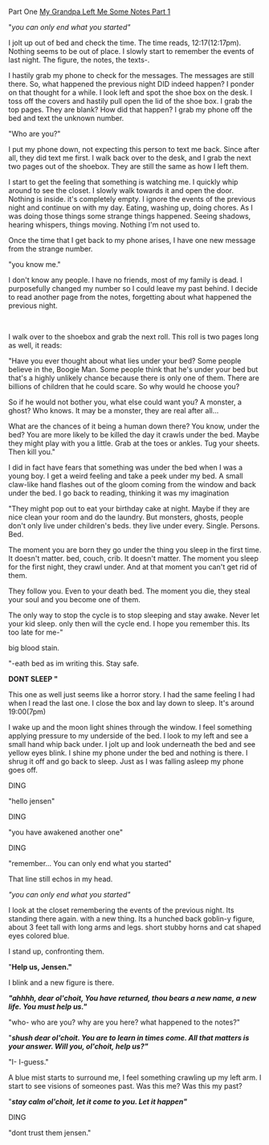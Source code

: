  Part One [My Grandpa Left Me Some Notes Part 1](https://www.reddit.com/r/nosleep/comments/tk7cz3/my_grandpa_left_me_notes_pt1/?utm_source=share&utm_medium=web2x&context=3)

"*you can only end what you started"*

I jolt up out of bed and check the time. The time reads, 12:17(12:17pm). Nothing seems to be out of place. I slowly start to remember the events of last night. The figure, the notes, the texts-.

I hastily grab my phone to check for the messages. The messages are still there. So, what happened the previous night DID indeed happen? I ponder on that thought for a while. I look left and spot the shoe box on the desk. I toss off the covers and hastily pull open the lid of the shoe box. I grab the top pages. They are blank? How did that happen? I grab my phone off the bed and text the unknown number.

"Who are you?"

I put my phone down, not expecting this person to text me back. Since after all, they did text me first. I walk back over to the desk, and I grab the next two pages out of the shoebox. They are still the same as how I left them.

I start to get the feeling that something is watching me. I quickly whip around to see the closet. I slowly walk towards it and open the door. Nothing is inside. it's completely empty. I ignore the events of the previous night and continue on with my day. Eating, washing up, doing chores. As I was doing those things some strange things happened. Seeing shadows, hearing whispers, things moving. Nothing I'm not used to.

Once the time that I get back to my phone arises, I have one new message from the strange number.

"you know me."

I don't know any people. I have no friends, most of my family is dead. I purposefully changed my number so I could leave my past behind. I decide to read another page from the notes, forgetting about what happened the previous night.

&#x200B;

I walk over to the shoebox and grab the next roll. This roll is two pages long as well, it reads:

"Have you ever thought about what lies under your bed? Some people believe in the, Boogie Man. Some people think that he's under your bed but that's a highly unlikely chance because there is only one of them. There are billions of children that he could scare. So why would he choose you?

So if he would not bother you, what else could want you? A monster, a ghost? Who knows. It may be a monster, they are real after all...

What are the chances of it being a human down there? You know, under the bed? You are more likely to be killed the day it crawls under the bed. Maybe they might play with you a little. Grab at the toes or ankles. Tug your sheets. Then kill you."

I did in fact have fears that something was under the bed when I was a young boy. I get a weird feeling and take a peek under my bed. A small claw-like hand flashes out of the gloom coming from the window and back under the bed. I go back to reading, thinking it was my imagination

"They might pop out to eat your birthday cake at night. Maybe if they are nice clean your room and do the laundry. But monsters, ghosts, people don't only live under children's beds. they live under every. Single. Persons. Bed.

The moment you are born they go under the thing you sleep in the first time. It doesn't matter. bed, couch, crib. It doesn't matter. The moment you sleep for the first night, they crawl under. And at that moment you can't get rid of them.

They follow you. Even to your death bed. The moment you die, they steal your soul and you become one of them.

The only way to stop the cycle is to stop sleeping and stay awake. Never let your kid sleep. only then will the cycle end. I hope you remember this. Its too late for me-"

big blood stain.

"-eath bed as im writing this. Stay safe.

**DONT SLEEP "**

This one as well just seems like a horror story. I had the same feeling I had when I read the last one. I close the box and lay down to sleep. It's around 19:00(7pm)

I wake up and the moon light shines through the window. I feel something applying pressure to my underside of the bed. I look to my left and see a small hand whip back under. I jolt up and look underneath the bed and see yellow eyes blink. I shine my phone under the bed and nothing is there. I shrug it off and go back to sleep. Just as I was falling asleep my phone goes off.

DING

"hello jensen"

DING

"you have awakened another one"

DING

"remember... You can only end what you started"

That line still echos in my head.

*"you can only end what you started"*

I look at the closet remembering the events of the previous night. Its standing there again. with a new thing. Its a hunched back goblin-y figure, about 3 feet tall with long arms and legs. short stubby horns and cat shaped eyes colored blue.

I stand up, confronting them. 

"**Help us, Jensen."**

I blink and a new figure is there.

***"ahhhh, dear ol'choit, You have returned, thou bears a new name, a new life. You must help us."***

"who- who are you? why are you here? what happened to the notes?"

"***shush dear ol'choit. You are to learn in times come. All that matters is your answer. Will you, ol'choit, help us?"***

"I- I-guess."

A blue mist starts to surround me, I feel something crawling up my left arm. I start to see visions of someones past. Was this me? Was this my past? 

"***stay calm ol'choit, let it come to you. Let it happen"***

DING

"dont trust them jensen."